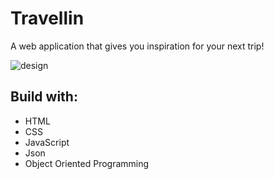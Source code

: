 # Travellin

A web application that gives you inspiration for your next trip!

![design](https://github.com/lynnwolters/web-app-from-scratch-lynnwolters/assets/47858242/9b980011-71a1-4bd8-a6df-f1e98bad70a1)

## Build with:

* HTML
* CSS
* JavaScript
* Json
* Object Oriented Programming
